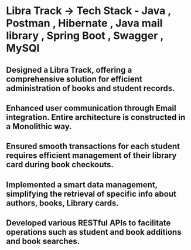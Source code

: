 # Libra Track -> Tech Stack - Java , Postman , Hibernate , Java mail library , Spring Boot , Swagger , MySQl


## Designed a Libra Track, offering a comprehensive solution for efficient administration of books and student records.

## Enhanced user communication through Email integration. Entire architecture is constructed in a Monolithic way.

## Ensured smooth transactions for each student requires efficient management of their library card during book checkouts.

## Implemented a smart data management, simplifying the retrieval of specific info about authors, books, Library cards.

## Developed various RESTful APIs to facilitate operations such as student and book additions and book searches.
